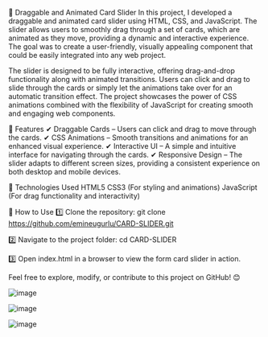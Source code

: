 🚀 Draggable and Animated Card Slider
In this project, I developed a draggable and animated card slider using HTML, CSS, and JavaScript. The slider allows users to smoothly drag through a set of cards, which are animated as they move, providing a dynamic and interactive experience. The goal was to create a user-friendly, visually appealing component that could be easily integrated into any web project.

The slider is designed to be fully interactive, offering drag-and-drop functionality along with animated transitions. Users can click and drag to slide through the cards or simply let the animations take over for an automatic transition effect. The project showcases the power of CSS animations combined with the flexibility of JavaScript for creating smooth and engaging web components.

🌟 Features
✔ Draggable Cards – Users can click and drag to move through the cards.
✔ CSS Animations – Smooth transitions and animations for an enhanced visual experience.
✔ Interactive UI – A simple and intuitive interface for navigating through the cards.
✔ Responsive Design – The slider adapts to different screen sizes, providing a consistent experience on both desktop and mobile devices.

🔧 Technologies Used
HTML5
CSS3 (For styling and animations)
JavaScript (For drag functionality and interactivity)

🚀 How to Use 
1️⃣ Clone the repository: 
git clone https://github.com/emineugurlu/CARD-SLIDER.git

2️⃣ Navigate to the project folder: 
cd CARD-SLIDER

3️⃣ Open index.html in a browser to view the form card slider in action.

Feel free to explore, modify, or contribute to this project on GitHub! 😊

![image](https://github.com/user-attachments/assets/c5d42a0d-e54b-405b-a9fd-2bc68b139fbf)

![image](https://github.com/user-attachments/assets/63c6ae76-4569-4a43-969e-bbcac7968a52)

![image](https://github.com/user-attachments/assets/145279e5-f321-45f0-8b1e-eeedd8e684a4)
